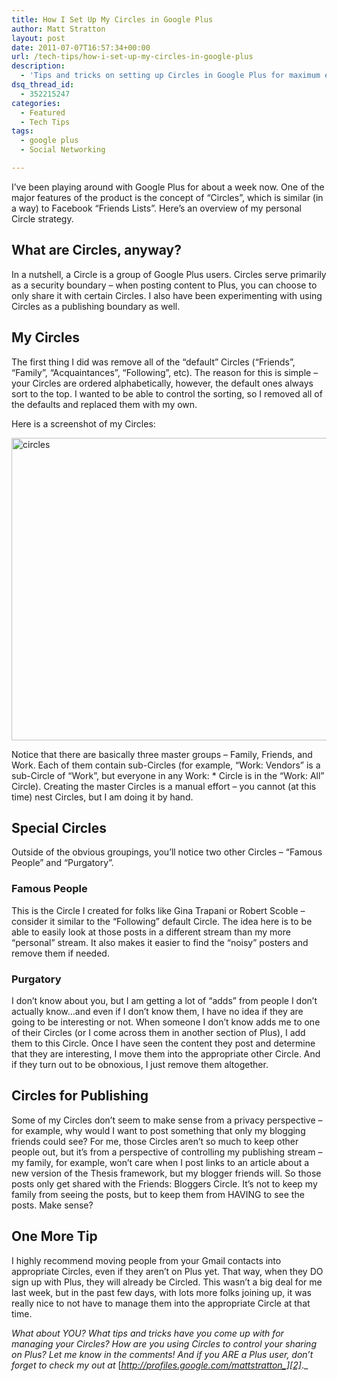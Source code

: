```yaml
---
title: How I Set Up My Circles in Google Plus
author: Matt Stratton
layout: post
date: 2011-07-07T16:57:34+00:00
url: /tech-tips/how-i-set-up-my-circles-in-google-plus
description:
  - 'Tips and tricks on setting up Circles in Google Plus for maximum enjoyment. Or something. '
dsq_thread_id:
  - 352215247
categories:
  - Featured
  - Tech Tips
tags:
  - google plus
  - Social Networking

---
```

I’ve been playing around with Google Plus for about a week now. One of the major features of the product is the concept of “Circles”, which is similar (in a way) to Facebook “Friends Lists”. Here’s an overview of my personal Circle strategy.

## What are Circles, anyway?

In a nutshell, a Circle is a group of Google Plus users. Circles serve primarily as a security boundary – when posting content to Plus, you can choose to only share it with certain Circles. I also have been experimenting with using Circles as a publishing boundary as well. 

## My Circles

The first thing I did was remove all of the “default” Circles (“Friends”, “Family”, “Acquaintances”, “Following”, etc). The reason for this is simple – your Circles are ordered alphabetically, however, the default ones always sort to the top. I wanted to be able to control the sorting, so I removed all of the defaults and replaced them with my own. 

Here is a screenshot of my Circles:

[<img style="background-image: none; border-bottom: 0px; border-left: 0px; padding-left: 0px; padding-right: 0px; display: inline; border-top: 0px; border-right: 0px; padding-top: 0px" title="circles" border="0" alt="circles" src="/wp-content/uploads/circles_thumb.png" width="544" height="484" />][1]

Notice that there are basically three master groups – Family, Friends, and Work. Each of them contain sub-Circles (for example, “Work: Vendors” is a sub-Circle of “Work”, but everyone in any Work: * Circle is in the “Work: All” Circle). Creating the master Circles is a manual effort – you cannot (at this time) nest Circles, but I am doing it by hand.

## Special Circles

Outside of the obvious groupings, you’ll notice two other Circles – “Famous People” and “Purgatory”. 

### Famous People

This is the Circle I created for folks like Gina Trapani or Robert Scoble – consider it similar to the “Following” default Circle. The idea here is to be able to easily look at those posts in a different stream than my more “personal” stream. It also makes it easier to find the “noisy” posters and remove them if needed.

### Purgatory

I don’t know about you, but I am getting a lot of “adds” from people I don’t actually know…and even if I don’t know them, I have no idea if they are going to be interesting or not. When someone I don’t know adds me to one of their Circles (or I come across them in another section of Plus), I add them to this Circle. Once I have seen the content they post and determine that they are interesting, I move them into the appropriate other Circle. And if they turn out to be obnoxious, I just remove them altogether.

## Circles for Publishing

Some of my Circles don’t seem to make sense from a privacy perspective – for example, why would I want to post something that only my blogging friends could see? For me, those Circles aren’t so much to keep other people out, but it’s from a perspective of controlling my publishing stream – my family, for example, won’t care when I post links to an article about a new version of the Thesis framework, but my blogger friends will. So those posts only get shared with the Friends: Bloggers Circle. It’s not to keep my family from seeing the posts, but to keep them from HAVING to see the posts. Make sense?

## One More Tip

I highly recommend moving people from your Gmail contacts into appropriate Circles, even if they aren’t on Plus yet. That way, when they DO sign up with Plus, they will already be Circled. This wasn’t a big deal for me last week, but in the past few days, with lots more folks joining up, it was really nice to not have to manage them into the appropriate Circle at that time.

_What about YOU? What tips and tricks have you come up with for managing your Circles? How are you using Circles to control your sharing on Plus? Let me know in the comments! And if you ARE a Plus user, don’t forget to check my out at_ [_http://profiles.google.com/mattstratton_][2]_._

 [1]: /wp-content/uploads/circles.png
 [2]: http://profiles.google.com/mattstratton